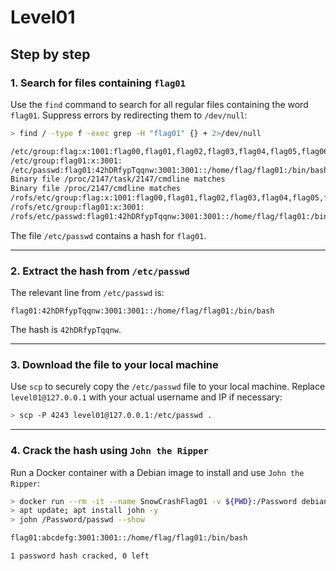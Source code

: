 # Level01
## Step by step
### 1. Search for files containing `flag01`
Use the `find` command to search for all regular files containing the word `flag01`. Suppress errors by redirecting them to `/dev/null`:
```bash
> find / -type f -exec grep -H "flag01" {} + 2>/dev/null

/etc/group:flag:x:1001:flag00,flag01,flag02,flag03,flag04,flag05,flag06,flag07,flag08,flag09,flag10,flag11,flag12,flag13,flag14
/etc/group:flag01:x:3001:
/etc/passwd:flag01:42hDRfypTqqnw:3001:3001::/home/flag/flag01:/bin/bash
Binary file /proc/2147/task/2147/cmdline matches
Binary file /proc/2147/cmdline matches
/rofs/etc/group:flag:x:1001:flag00,flag01,flag02,flag03,flag04,flag05,flag06,flag07,flag08,flag09,flag10,flag11,flag12,flag13,flag14
/rofs/etc/group:flag01:x:3001:
/rofs/etc/passwd:flag01:42hDRfypTqqnw:3001:3001::/home/flag/flag01:/bin/bash
```
The file `/etc/passwd` contains a hash for `flag01`.

---

### 2. Extract the hash from `/etc/passwd`
The relevant line from `/etc/passwd` is:
```
flag01:42hDRfypTqqnw:3001:3001::/home/flag/flag01:/bin/bash
```
The hash is `42hDRfypTqqnw`.

---

### 3. Download the file to your local machine
Use `scp` to securely copy the `/etc/passwd` file to your local machine. Replace `level01@127.0.0.1` with your actual username and IP if necessary:

```bash
> scp -P 4243 level01@127.0.0.1:/etc/passwd .
```

---

### 4. Crack the hash using `John the Ripper`
Run a Docker container with a Debian image to install and use `John the Ripper`:

```bash
> docker run --rm -it --name SnowCrashFlag01 -v ${PWD}:/Password debian bash
> apt update; apt install john -y
> john /Password/passwd --show

flag01:abcdefg:3001:3001::/home/flag/flag01:/bin/bash

1 password hash cracked, 0 left
```
